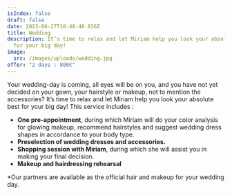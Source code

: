 ```yaml
---
isIndex: false
draft: false
date: 2023-06-27T10:48:48.836Z
title: Wedding
description: It’s time to relax and let Miriam help you look your absolute best
  for your big day!
image:
  src: /images/uploads/wedding.jpg
offer: "2 days : 800€"
---
```

Your wedding-day is coming, all eyes will be on you, and you have not yet decided on your gown, your hairstyle or makeup, not to mention the accessories? It’s time to relax and let Miriam help you look your absolute best for your big day! This service includes :

* **One pre-appointment**, during which Miriam will do your color analysis for glowing makeup, recommend hairstyles and suggest wedding dress shapes in accordance to your body type.
* **Preselection of wedding dresses and accessories.**
* **Shopping session with Miriam**, during which she will assist you in making your final decision.
* **Makeup and hairdressing rehearsal**

\*Our partners are available as the official hair and makeup for your wedding day.